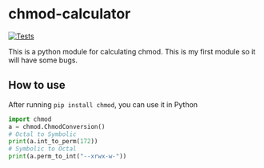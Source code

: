 # chmod-calculator

[![Tests](https://github.com/harrysharma1/chmod-calculator/actions/workflows/workflow.yml/badge.svg)](https://github.com/harrysharma1/chmod-calculator/actions/workflows/workflow.yml)

This is a python module for calculating chmod.
This is my first module so it will have some bugs.

## How to use

After running `pip install chmod`, you can use it in Python

```python
import chmod
a = chmod.ChmodConversion()
# Octal to Symbolic
print(a.int_to_perm(172))
# Symbolic to Octal
print(a.perm_to_int("--xrwx-w-"))
```
